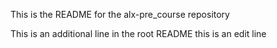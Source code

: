 This is the README for the alx-pre_course repository


This is an additional line in the root README
this is an edit line
